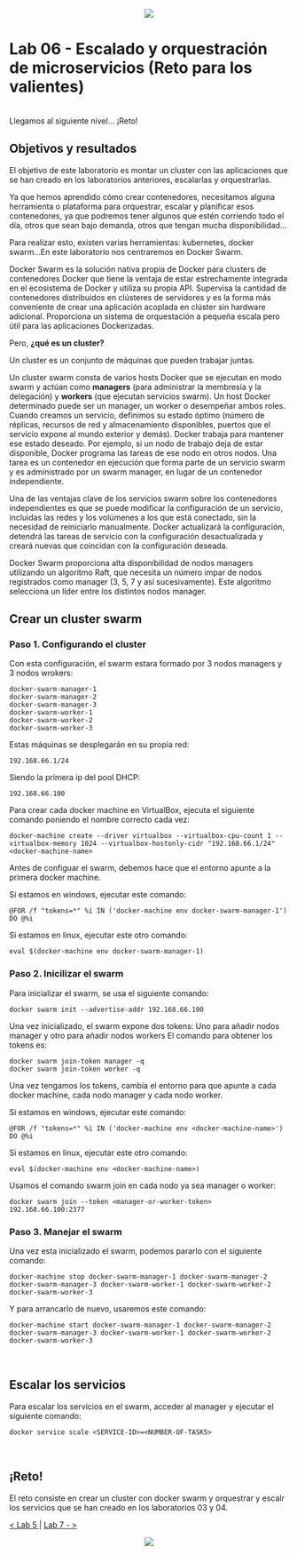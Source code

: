<p align="center">
    <img src="../resources/header.png">
</p>

# Lab 06 - Escalado y orquestración de microservicios (Reto para los valientes)
<br/>
Llegamos al siguiente nivel... ¡Reto! 
<br/>

## Objetivos y resultados

El objetivo de este laboratorio es montar un cluster con las aplicaciones que se han creado en los laboratorios anteriores, escalarlas y orquestrarlas. 

Ya que hemos aprendido cómo crear contenedores, necesitamos alguna herramienta o plataforma para orquestrar, escalar y planificar esos contenedores, ya que podremos tener algunos que estén corriendo todo el día, otros que sean bajo demanda, otros que tengan mucha disponibilidad...

Para realizar esto, existen varias herramientas: kubernetes, docker swarm...En este laboratorio nos centraremos en Docker Swarm.

Docker Swarm es la solución nativa propia de Docker para clusters de contenedores Docker que tiene la ventaja de estar estrechamente integrada en el ecosistema de Docker y utiliza su propia API. Supervisa la cantidad de contenedores distribuidos en clústeres de servidores y es la forma más conveniente de crear una aplicación acoplada en clúster sin hardware adicional. Proporciona un sistema de orquestación a pequeña escala pero útil para las aplicaciones Dockerizadas.

Pero, **¿qué es un cluster?**

Un cluster es un conjunto de máquinas que pueden trabajar juntas.

Un cluster swarm consta de varios hosts Docker que se ejecutan en modo swarm y actúan como **managers** (para administrar la membresía y la delegación) y **workers** (que ejecutan servicios swarm). Un host Docker determinado puede ser un manager, un worker o desempeñar ambos roles. Cuando creamos un servicio, definimos su estado óptimo (número de réplicas, recursos de red y almacenamiento disponibles, puertos que el servicio expone al mundo exterior y demás). Docker trabaja para mantener ese estado deseado. Por ejemplo, si un nodo de trabajo deja de estar disponible, Docker programa las tareas de ese nodo en otros nodos. Una tarea es un contenedor en ejecución que forma parte de un servicio swarm y es administrado por un swarm manager, en lugar de un contenedor independiente.

Una de las ventajas clave de los servicios swarm sobre los contenedores independientes es que se puede modificar la configuración de un servicio, incluidas las redes y los volúmenes a los que está conectado, sin la necesidad de reiniciarlo manualmente. Docker actualizará la configuración, detendrá las tareas de servicio con la configuración desactualizada y creará nuevas que coincidan con la configuración deseada.


Docker Swarm proporciona alta disponibilidad de nodos managers utilizando un algoritmo Raft, que necesita un número impar de nodos registrados como manager (3, 5, 7 y así sucesivamente). Este algoritmo selecciona un líder entre los distintos nodos manager.
<br/>

## Crear un cluster swarm

### Paso 1. Configurando el cluster

Con esta configuración, el swarm estara formado por 3 nodos managers y 3 nodos wrokers:

    docker-swarm-manager-1
    docker-swarm-manager-2
    docker-swarm-manager-3
    docker-swarm-worker-1
    docker-swarm-worker-2
    docker-swarm-worker-3

Estas máquinas se desplegarán en su propia red:

    192.168.66.1/24

Siendo la primera ip del pool DHCP:

    192.168.66.100

Para crear cada docker machine en VirtualBox, ejecuta el siguiente comando poniendo el nombre correcto  cada vez:	

    docker-machine create --driver virtualbox --virtualbox-cpu-count 1 --virtualbox-memory 1024 --virtualbox-hostonly-cidr "192.168.66.1/24" <docker-machine-name>

Antes de configuar el swarm, debemos hace que el entorno apunte a la primera docker machine.

Si estamos en windows, ejecutar este comando:

    @FOR /f "tokens=*" %i IN ('docker-machine env docker-swarm-manager-1') DO @%i

Si estamos en linux, ejecutar este otro comando:

    eval $(docker-machine env docker-swarm-manager-1)
	
### Paso 2. Inicilizar el swarm

Para inicializar el swarm, se usa el siguiente comando:

    docker swarm init --advertise-addr 192.168.66.100

Una vez inicializado, el swarm expone dos tokens: Uno para añadir nodos manager y otro para añadir nodos workers
El comando para obtener los tokens es:

    docker swarm join-token manager -q
    docker swarm join-token worker -q

Una vez tengamos los tokens, cambia el entorno para que apunte a cada docker machine, cada nodo manager y cada nodo worker.
	
 Si estamos en windows, ejecutar este comando:

    @FOR /f "tokens=*" %i IN ('docker-machine env <docker-machine-name>') DO @%i

Si estamos en linux, ejecutar este otro comando:

    eval $(docker-machine env <docker-machine-name>)

Usamos el comando swarm join en cada nodo ya sea manager o worker:

    docker swarm join --token <manager-or-worker-token> 192.168.66.100:2377

### Paso 3. Manejar el swarm	

Una vez esta inicializado el swarm, podemos pararlo con el siguiente comando:	

    docker-machine stop docker-swarm-manager-1 docker-swarm-manager-2 docker-swarm-manager-3 docker-swarm-worker-1 docker-swarm-worker-2 docker-swarm-worker-3

Y para arrancarlo de nuevo, usaremos este comando:

    docker-machine start docker-swarm-manager-1 docker-swarm-manager-2 docker-swarm-manager-3 docker-swarm-worker-1 docker-swarm-worker-2 docker-swarm-worker-3
<br/>

## Escalar los servicios ##

Para escalar los servicios en el swarm, acceder al manager y ejecutar el siguiente comando:

	docker service scale <SERVICE-ID>=<NUMBER-OF-TASKS>
	
<br/>

## ¡Reto! 

El reto consiste en crear un cluster con docker swarm y orquestrar y escalr los servicios que se han creado en los laboratorios 03 y 04.



[< Lab 5 ](../lab-05) | [ Lab 7 -  >](../lab-07)

<p align="center">
    <img src="../resources/header.png">
</p>

